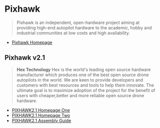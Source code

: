 # Pixhawk

> Pixhawk is an independent, open-hardware project aiming at providing high-end autopilot hardware to the academic, hobby and industrial communities at low costs and high availability.

- [Pixhawk Homepage](https://pixhawk.org/start)

## Pixhawk v2.1

> __Hex Technology__ Hex is the world's leading open source hardware manufacturer which produces one of the best open source drone autopilots in the world. We are keen to provide developers and customers with best resources and tools to help them innovate. The ultimate goal is to maximize adoption of the project for the benefit of users with cheaper,better and more reliable open source drone hardware.

- [PIXHAWK2.1 Homepage One](http://www.hex.aero/)
- [PIXHAWK2.1 Homepage Two](http://www.proficnc.com/)
- [PIXHAWK2.1 Assembly Guide](http://www.hex.aero/wp-content/uploads/2016/09/PIXHAWK2-Assembly-Guide.pdf)
